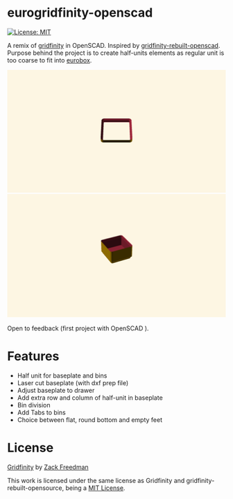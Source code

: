 # eurogridfinity-openscad
[![License: MIT](https://img.shields.io/badge/License-MIT-yellow.svg)](https://opensource.org/licenses/MIT)


A remix of [gridfinity](https://www.youtube.com/watch?v=ra_9zU-mnl8) in OpenSCAD. Inspired by [gridfinity-rebuilt-openscad](https://github.com/kennetek/gridfinity-rebuilt-openscad). Purpose behind the project is to create half-units elements as regular unit is too coarse to fit into [eurobox](https://www.auer-packaging.com/be/en/Euro-containers-solid/EG-6417-HG.html).

<picture>
  <img alt="Baseplate" src="animation/baseplate.gif">
</picture>
<picture>
  <img alt="Bin" src="animation/bin.gif">
</picture>


Open to feedback (first project with OpenSCAD ).

# Features
- Half unit for baseplate and bins
- Laser cut baseplate (with dxf prep file)
- Adjust baseplate to drawer
- Add extra row and column of half-unit in baseplate
- Bin division
- Add Tabs to bins
- Choice between flat, round bottom and empty feet

# License
[Gridfinity](https://www.youtube.com/watch?v=ra_9zU-mnl8) by [Zack Freedman](https://www.youtube.com/c/ZackFreedman/about)

This work is licensed under the same license as Gridfinity and gridfinity-rebuilt-opensource, being a
[MIT License](https://opensource.org/licenses/MIT).
